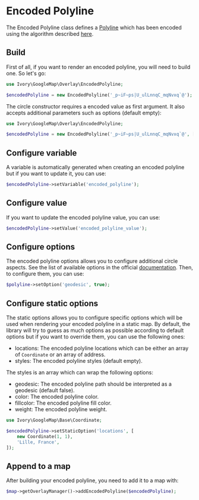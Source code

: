 # Encoded Polyline

The Encoded Polyline class defines a [Polyline](/doc/overlay/polyline.md) which has been encoded using the 
algorithm described [here](http://code.google.com/apis/maps/documentation/utilities/polylinealgorithm.html).

## Build

First of all, if you want to render an encoded polyline, you will need to build one. So let's go:

``` php
use Ivory\GoogleMap\Overlay\EncodedPolyline;

$encodedPolyline = new EncodedPolyline('_p~iF~ps|U_ulLnnqC_mqNvxq`@');
```

The circle constructor requires a encoded value as first argument. It also accepts additional parameters such as 
options (default empty):

``` php
use Ivory\GoogleMap\Overlay\EncodedPolyline;

$encodedPolyline = new EncodedPolyline('_p~iF~ps|U_ulLnnqC_mqNvxq`@', ['geodesic' => true]);
```

## Configure variable

A variable is automatically generated when creating an encoded polyline but if you want to update it, you can use:

``` php
$encodedPolyline->setVariable('encoded_polyline');
```

## Configure value

If you want to update the encoded polyline value, you can use:

``` php
$encodedPolyline->setValue('encoded_polyline_value');
```

## Configure options

The encoded polyline options allows you to configure additional circle aspects. See the list of available options in 
the official [documentation](https://developers.google.com/maps/documentation/javascript/reference#PolylineOptions). 
Then, to configure them, you can use:

``` php
$polyline->setOption('geodesic', true);
```

## Configure static options

The static options allows you to configure specific options which will be used when rendering your encoded polyline 
in a static map. By default, the library will try to guess as much options as possible according to default options but 
if you want to override them, you can use the following ones:

 - locations: The encoded polyline locations which can be either an array of `Coordinate` or an array of address.
 - styles: The encoded polyline styles (default empty).
 
The styles is an array which can wrap the following options:

 - geodesic: The encoded polyline path should be interpreted as a geodesic (default false).
 - color: The encoded polyline color.
 - fillcolor: The encoded polyline fill color.
 - weight: The encoded polyline weight.

``` php
use Ivory\GoogleMap\Base\Coordinate;

$encodedPolyline->setStaticOption('locations', [
    new Coordinate(1, 1), 
    'Lille, France',
]);
```

## Append to a map

After building your encoded polyline, you need to add it to a map with:

``` php
$map->getOverlayManager()->addEncodedPolyline($encodedPolyline);
```
